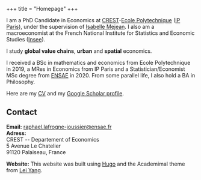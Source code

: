 +++
title = "Homepage"
+++



I am a PhD Candidate in Economics at [CREST](https://crest.science/)-[Ecole Polytechnique](https://www.polytechnique.edu/en) ([IP Paris](https://www.ip-paris.fr/en)), under the supervision of [Isabelle Mejean](https://www.isabellemejean.com/). I also am a macroeconomist at the French National Institute for Statistics and Economic Studies ([Insee](https://www.insee.fr/)).

I study **global value chains**, **urban** and **spatial** economics.

I received a BSc in mathematics and economics from Ecole Polytechnique in 2019, a MRes in Economics from IP Paris and a Statistician/Economist MSc degree from [ENSAE](https://www.ensae.fr/) in 2020. From some parallel life, I also hold a BA in Philosophy. 


Here are my [CV](https://raphael-lafrogne-joussier.github.io/homepage/CV_academic.pdf) and my [Google Scholar profile](https://scholar.google.com/citations?user=dt7xJSYAAAAJ&hl=en).

## Contact

**Email:** [raphael.lafrogne-joussier@ensae.fr](raphael.lafrogne-joussier@ensae.fr)  
**Adress:**  
CREST -- Departement of Economics  
5 Avenue Le Chatelier  
91120 Palaiseau, France


**Website:** This website was built using [Hugo](https://gohugo.io/) and the Academimal theme from [Lei Yang](https://github.com/yangl1996/academimal). 
